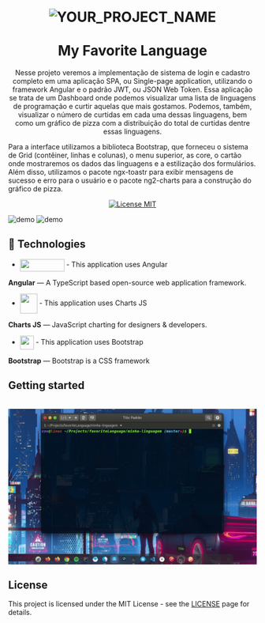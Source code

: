  <h1 align="center">
<br>
  <img src="YOUR_LOGO_URL" alt="YOUR_PROJECT_NAME" width="120">
<br>
<br>
My Favorite Language
</h1>

<p align="center">Nesse projeto veremos a implementação de sistema de login e cadastro completo em uma aplicação SPA, ou Single-page application, utilizando o framework Angular e o padrão JWT, ou JSON Web Token. Essa aplicação se trata de um Dashboard onde podemos visualizar uma lista de linguagens de programação e curtir aquelas que mais gostamos. Podemos, também, visualizar o número de curtidas em cada uma dessas linguagens, bem como um gráfico de pizza com a distribuição do total de curtidas dentre essas linguagens.

Para a interface utilizamos a biblioteca Bootstrap, que forneceu o sistema de Grid (contêiner, linhas e colunas), o menu superior, as core, o cartão onde mostraremos os dados das linguagens e a estilização dos formulários. Além disso, utilizamos o pacote ngx-toastr para exibir mensagens de sucesso e erro para o usuário e o pacote ng2-charts para a construção do gráfico de pizza.</p>

<p align="center">
  <a href="https://opensource.org/licenses/MIT">
    <img src="https://img.shields.io/badge/License-MIT-blue.svg" alt="License MIT">
  </a>
</p>

[//]: # (Add your gifs/images here:)
<div>
  <img src="IMAGE_1_URL" alt="demo" height="425">
  <img src="IMAGE_2_URL" alt="demo" height="425">
</div>

<div>

## :rocket: Technologies
[//]: # (Add the features of your project here:)
*  <img src="https://angular.io/assets/images/logos/angular/logo-nav@2x.png" align="center" width="90" height="25">  -  This application uses Angular

**Angular** — A TypeScript based open-source web application framework.

* <img src="https://www.chartjs.org/img/chartjs-logo.svg" align="center" width="35" height="40">  -  This application uses Charts JS 

**Charts JS**  —  JavaScript charting for designers & developers.

*  <img src="https://upload.wikimedia.org/wikipedia/commons/thumb/b/b2/Bootstrap_logo.svg/200px-Bootstrap_logo.svg.png" align="center" width="28" height="28">  - This application uses Bootstrap 

**Bootstrap** — Bootstrap is a CSS framework
</div>

## Getting started


<br>
<img src="getting_started.gif" align="center">

## License

This project is licensed under the MIT License - see the [LICENSE](https://opensource.org/licenses/MIT) page for details.

